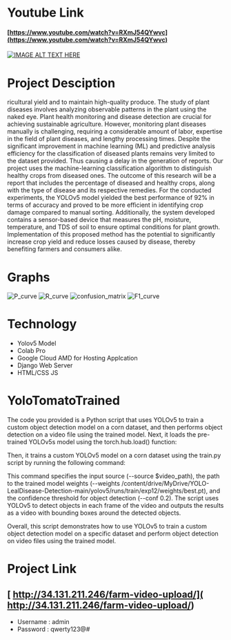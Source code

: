 # Youtube Link 
#### [https://www.youtube.com/watch?v=RXmJ54QYwvc](https://www.youtube.com/watch?v=RXmJ54QYwvc) 


[![IMAGE ALT TEXT HERE](https://user-images.githubusercontent.com/73653940/232318929-088736c2-7f49-4a6f-a580-5a6afbc05267.png)](https://www.youtube.com/watch?v=RXmJ54QYwvc)



# Project Desciption

ricultural yield and to maintain high-quality produce. The study of plant diseases involves analyzing observable patterns in the plant using the naked eye. Plant health monitoring and disease detection are crucial for achieving sustainable agriculture. However, monitoring plant diseases manually is challenging, requiring a considerable amount of labor, expertise in the field of plant diseases, and lengthy processing times. Despite the significant improvement in machine learning (ML) and predictive analysis efficiency for the classification of diseased plants remains very limited to the dataset provided. Thus causing a delay in the generation of reports. Our project uses the machine-learning classification algorithm to distinguish healthy crops from diseased ones. The outcome of this research will be a report that includes the percentage of diseased and healthy crops, along with the type of disease and its respective remedies. For the conducted experiments, the YOLOv5 model yielded the best performance of 92% in terms of accuracy and proved to be more efficient in identifying crop damage compared to manual sorting. Additionally, the system developed contains a sensor-based device that measures the pH, moisture, temperature, and TDS of soil to ensure optimal conditions for plant growth. Implementation of this proposed method has the potential to significantly increase crop yield and reduce losses caused by disease, thereby benefiting farmers and consumers alike.


# Graphs

![P_curve](https://user-images.githubusercontent.com/73653940/232319915-b4ae99cb-211f-42b0-a123-88de196a89ef.png)
![R_curve](https://user-images.githubusercontent.com/73653940/232319919-fe44395e-be09-43e7-ad2a-06c224a9b0c8.png)
![confusion_matrix](https://user-images.githubusercontent.com/73653940/232319923-ba61f6de-b46b-408e-a766-584dd76b25b7.png)
![F1_curve](https://user-images.githubusercontent.com/73653940/232319924-f537e694-ff9c-4da4-a1c7-5f3dc87da088.png)


# Technology 
- Yolov5 Model
- Colab Pro
- Google Cloud AMD for Hosting Applcation
- Django Web Server
- HTML/CSS JS






# YoloTomatoTrained
The code you provided is a Python script that uses YOLOv5 to train a custom object detection model on a corn 
dataset, and then performs object detection on a video file using the trained model.
Next, it loads the pre-trained YOLOv5s model using the torch.hub.load() function:

Then, it trains a custom YOLOv5 model on a corn dataset using the train.py script by running the following command:

This command specifies the input source (--source $video_path), the path to the trained model weights 
(--weights /content/drive/MyDrive/YOLO-LealDisease-Detection-main/yolov5/runs/train/exp12/weights/best.pt), and the 
confidence threshold for object detection (--conf 0.2). The script uses YOLOv5 to detect objects in each frame of the
video and outputs the results as a video with bounding boxes around the detected objects.

Overall, this script demonstrates how to use YOLOv5 to train a custom object detection model on a specific dataset 
and perform object detection on video files using the trained model.


# Project Link
## [ http://34.131.211.246/farm-video-upload/]( http://34.131.211.246/farm-video-upload/) 
- Username : admin
- Password : qwerty123@#



